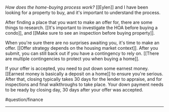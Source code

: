 *How does the home-buying process work?* [[Eylen]] and I have been looking for a property to buy, and it's important to understand the process. 

After finding a place that you want to make an offer for, there are some things to research. [[It's important to investigate the HOA before buying a condo]], and [[Make sure to see an inspection before buying property]]. 

When you're sure there are no surprises awaiting you, it's time to make an offer. [[Offer strategy depends on the housing market context]]. After you submit, you can still back out if you have a contingency to rely on. [[There are multiple contingencies to protect you when buying a home]]. 

If your offer is accepted, you need to put down some earnest money. [[Earnest money is basically a deposit on a home]] to ensure you're serious. After that, closing typically takes 30 days for the lender to appraise, and for inspections and final walkthroughs to take place. Your down payment needs to be ready by closing day, 30 days after your offer was accepted. 

#question/finance 

---
